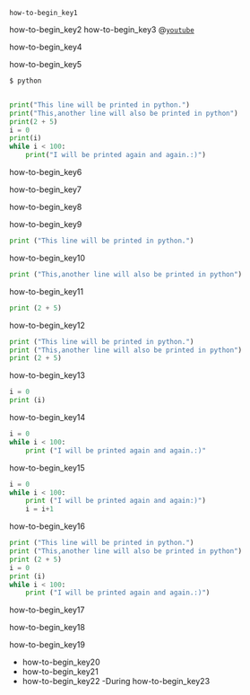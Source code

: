 ```ngMeta
how-to-begin_key1
```

how-to-begin_key2
how-to-begin_key3
@[`youtube`](ccPrUbz1oto) 

how-to-begin_key4


how-to-begin_key5
```sh
$ python
```
```python

print("This line will be printed in python.")
print("This,another line will also be printed in python")
print(2 + 5)
i = 0
print(i)
while i < 100:
    print("I will be printed again and again.:)")

```
how-to-begin_key6


how-to-begin_key7


how-to-begin_key8




how-to-begin_key9
```python
print ("This line will be printed in python.")
```
how-to-begin_key10
```python
print ("This,another line will also be printed in python")
```
how-to-begin_key11
```python
print (2 + 5)
```
how-to-begin_key12
```python
print ("This line will be printed in python.")
print ("This,another line will also be printed in python")
print (2 + 5)
```
how-to-begin_key13
```python
i = 0
print (i)
```
how-to-begin_key14
```python
i = 0
while i < 100:
    print ("I will be printed again and again.:)"
```
how-to-begin_key15
```python
i = 0
while i < 100:
    print ("I will be printed again and again:)")
    i = i+1
```
how-to-begin_key16
```python
print ("This line will be printed in python.")
print ("This,another line will also be printed in python")
print (2 + 5)
i = 0
print (i)
while i < 100:
    print ("I will be printed again and again.:)")
```
how-to-begin_key17


how-to-begin_key18



how-to-begin_key19
- how-to-begin_key20
- how-to-begin_key21
- how-to-begin_key22
-During how-to-begin_key23
